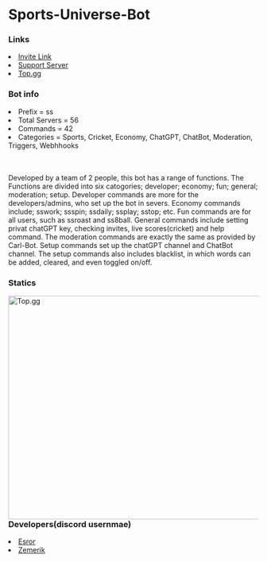 # Sports-Universe-Bot

<h3>Links</h3>
<li><a href = "https://discord.com/api/oauth2/authorize?client_id=1119542429201211432&permissions=1942130601207&scope=bot">Invite Link</a></li>
<li><a href = "https://discord.gg/THJhePHaH7">Support Server</a></li>
<li><a href = "https://top.gg/bot/1119542429201211432">Top.gg</a></li>
<h3>Bot info</h3>
<li>Prefix = ss</li>
<li>Total Servers = 56</li>
<li>Commands = 42</li>
<li>Categories = Sports, Cricket, Economy, ChatGPT, ChatBot, Moderation, Triggers, Webhhooks</li>

<br>
</br>

<p>Developed by a team of 2 people, this bot has a range of functions. The Functions are divided into six catogories; <bold></bold>developer; economy; fun; general; moderation; setup</bold>. Developer commands are more for the developers/admins, who set up the bot in severs. Economy commands include; <bold>sswork; ssspin; ssdaily; ssplay; sstop; etc</bold>. Fun commands are for all users, such as <bold>ssroast</bold> and <bold>ss8ball</bold>. General commands include <bold>setting privat chatGPT key, checking invites, live scores(cricket) and help command</bold>. The moderation commands are exactly the same as provided by <bold>Carl-Bot</bold>. Setup commands set up the <bold>chatGPT channel and ChatBot channel</bold>. The setup commands also includes blacklist, in which words can be added, cleared, and even toggled on/off. </p>


<h3> Statics</h3>
<img src = "https://cdn.discordapp.com/attachments/1062477574841831594/1143059537910304828/Screenshot_467.png" style = "width:700px;height:450px" alt = "Top.gg" align = "left">
<br>
<br>
<br>
<br>
<br>
<br>
<br>
<br>
<br>
<br>
</br>
</br>
</br>
</br>
</br>
</br>
</br>
</br>
</br>
</br>
<h3>Developers(discord usernmae)</h3>
<li><a href = "https://discord.com/users/665181723276869655">Esror</a></li>
<li><a href = "https://discord.com/users/1018816958587748383">Zemerik</a></li>
